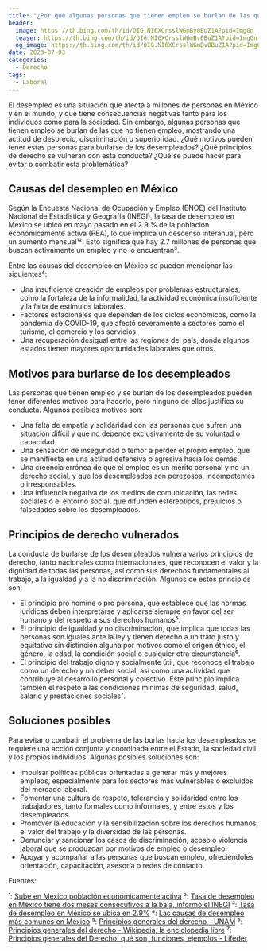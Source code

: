 ```yaml
---
title: "¿Por qué algunas personas que tienen empleo se burlan de las que no tienen empleo?"
header:
  image: https://th.bing.com/th/id/OIG.NI6XCrsslWGmBv0BuZ1A?pid=ImgGn
  teaser: https://th.bing.com/th/id/OIG.NI6XCrsslWGmBv0BuZ1A?pid=ImgGn
  og_image: https://th.bing.com/th/id/OIG.NI6XCrsslWGmBv0BuZ1A?pid=ImgGn
date: 2023-07-03
categories:
  - Derecho
tags:
  - Laboral
---
```


El desempleo es una situación que afecta a millones de personas en México y en el mundo, y que tiene consecuencias negativas tanto para los individuos como para la sociedad. Sin embargo, algunas personas que tienen empleo se burlan de las que no tienen empleo, mostrando una actitud de desprecio, discriminación o superioridad. ¿Qué motivos pueden tener estas personas para burlarse de los desempleados? ¿Qué principios de derecho se vulneran con esta conducta? ¿Qué se puede hacer para evitar o combatir esta problemática?

## Causas del desempleo en México

Según la Encuesta Nacional de Ocupación y Empleo (ENOE) del Instituto Nacional de Estadística y Geografía (INEGI), la tasa de desempleo en México se ubicó en mayo pasado en el 2.9 % de la población económicamente activa (PEA), lo que implica un descenso interanual, pero un aumento mensual¹². Esto significa que hay 2.7 millones de personas que buscan activamente un empleo y no lo encuentran³.

Entre las causas del desempleo en México se pueden mencionar las siguientes⁴:

- Una insuficiente creación de empleos por problemas estructurales, como la fortaleza de la informalidad, la actividad económica insuficiente y la falta de estímulos laborales.
- Factores estacionales que dependen de los ciclos económicos, como la pandemia de COVID-19, que afectó severamente a sectores como el turismo, el comercio y los servicios.
- Una recuperación desigual entre las regiones del país, donde algunos estados tienen mayores oportunidades laborales que otros.

## Motivos para burlarse de los desempleados

Las personas que tienen empleo y se burlan de los desempleados pueden tener diferentes motivos para hacerlo, pero ninguno de ellos justifica su conducta. Algunos posibles motivos son:

- Una falta de empatía y solidaridad con las personas que sufren una situación difícil y que no depende exclusivamente de su voluntad o capacidad.
- Una sensación de inseguridad o temor a perder el propio empleo, que se manifiesta en una actitud defensiva o agresiva hacia los demás.
- Una creencia errónea de que el empleo es un mérito personal y no un derecho social, y que los desempleados son perezosos, incompetentes o irresponsables.
- Una influencia negativa de los medios de comunicación, las redes sociales o el entorno social, que difunden estereotipos, prejuicios o falsedades sobre los desempleados.

## Principios de derecho vulnerados

La conducta de burlarse de los desempleados vulnera varios principios de derecho, tanto nacionales como internacionales, que reconocen el valor y la dignidad de todas las personas, así como sus derechos fundamentales al trabajo, a la igualdad y a la no discriminación. Algunos de estos principios son:

- El principio pro homine o pro persona, que establece que las normas jurídicas deben interpretarse y aplicarse siempre en favor del ser humano y del respeto a sus derechos humanos⁵.
- El principio de igualdad y no discriminación, que implica que todas las personas son iguales ante la ley y tienen derecho a un trato justo y equitativo sin distinción alguna por motivos como el origen étnico, el género, la edad, la condición social o cualquier otra circunstancia⁶.
- El principio del trabajo digno y socialmente útil, que reconoce el trabajo como un derecho y un deber social, así como una actividad que contribuye al desarrollo personal y colectivo. Este principio implica también el respeto a las condiciones mínimas de seguridad, salud, salario y prestaciones sociales⁷.

## Soluciones posibles

Para evitar o combatir el problema de las burlas hacia los desempleados se requiere una acción conjunta y coordinada entre el Estado, la sociedad civil y los propios individuos. Algunas posibles soluciones son:

- Impulsar políticas públicas orientadas a generar más y mejores empleos, especialmente para los sectores más vulnerables o excluidos del mercado laboral.
- Fomentar una cultura de respeto, tolerancia y solidaridad entre los trabajadores, tanto formales como informales, y entre estos y los desempleados.
- Promover la educación y la sensibilización sobre los derechos humanos, el valor del trabajo y la diversidad de las personas.
- Denunciar y sancionar los casos de discriminación, acoso o violencia laboral que se produzcan por motivos de empleo o desempleo.
- Apoyar y acompañar a las personas que buscan empleo, ofreciéndoles orientación, capacitación, asesoría o redes de contacto.

Fuentes:

¹: [Sube en México población económicamente activa](https://www.elsiglodetorreon.com.mx/noticia/2023/sube-en-mexico-poblacion-economicamente-activa.html)
²: [Tasa de desempleo en México tiene dos meses consecutivos a la baja, informó el INEGI](https://www.infobae.com/mexico/2023/07/02/tasa-de-desempleo-en-mexico-tiene-dos-meses-consecutivos-a-la-baja-informo-el-inegi/)
³: [Tasa de desempleo en México se ubica en 2.9%](https://www.msn.com/es-mx/dinero/noticias/tasa-de-desempleo-en-m%C3%A9xico-se-ubica-en-29/ar-AA1diUJq)
⁴: [Las causas de desempleo más comunes en México](https://www.eleconomista.com.mx/capitalhumano/Las-causas-de-desempleo-mas-comunes-en-Mexico-20220126-0087.html)
⁵: [Principios generales del derecho - UNAM](https://archivos.juridicas.unam.mx/www/bjv/libros/1/139/11.pdf)
⁶: [Principios generales del derecho - Wikipedia, la enciclopedia libre](https://es.wikipedia.org/wiki/Principios_generales_del_Derecho)
⁷: [Principios generales del Derecho: qué son, funciones, ejemplos - Lifeder](https://www.lifeder.com/principios-generales-derecho/)

